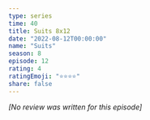 ```yaml
---
type: series
time: 40
title: Suits 8x12
date: "2022-08-12T00:00:00"
name: "Suits"
season: 8
episode: 12
rating: 4
ratingEmoji: "⭐️⭐️⭐️⭐️"
share: false
---
```


*[No review was written for this episode]*